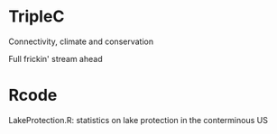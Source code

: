 # TripleC
Connectivity, climate and conservation

Full frickin' stream ahead

# Rcode
LakeProtection.R: statistics on lake protection in the conterminous US
